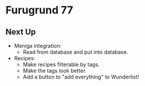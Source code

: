Furugrund 77
============

## Next Up

- Meniga integration:
  - Read from database and put into database.
- Recipes:
  - Make recipes filterable by tags.
  - Make the tags look better.
  - Add a button to "add everything" to Wunderlist!
